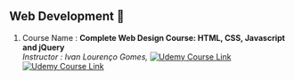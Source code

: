 ## **Web Development** 💓
1. Course Name : **Complete Web Design Course: HTML, CSS, Javascript and jQuery**  
*Instructor : Ivan Lourenço Gomes,* <a href="https://www.udemy.com/course/get-started-with-html-css-the-frontend-developer-bootcamp/"> <img alt="Udemy Course Link" src="https://img.shields.io/badge/Open-Udemy%20Course-brightgreen" > </img> </a> <div> <a href="UC-b57052e0-f268-4b4c-8092-db099eae4363.pdf"> <img alt="Udemy Course Link" src="https://img.shields.io/badge/View-Certificate-red" > </img> </a>
</div>



